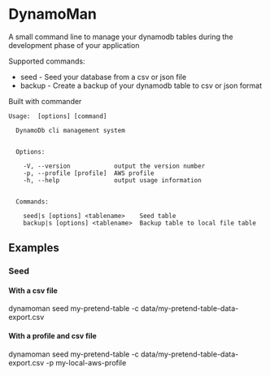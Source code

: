 # DynamoMan
A small command line to manage your dynamodb tables during the development phase of your application

Supported commands:
- seed - Seed your database from a csv or json file
- backup - Create a backup of your dynamodb table to csv or json format



Built with commander


```
Usage:  [options] [command]

  DynamoDb cli management system


  Options:

    -V, --version            output the version number
    -p, --profile [profile]  AWS profile
    -h, --help               output usage information


  Commands:

    seed|s [options] <tablename>    Seed table
    backup|s [options] <tablename>  Backup table to local file table
```

## Examples

### Seed

#### With a csv file
dynamoman seed my-pretend-table -c data/my-pretend-table-data-export.csv

#### With a profile and csv file
dynamoman seed my-pretend-table -c data/my-pretend-table-data-export.csv -p my-local-aws-profile
